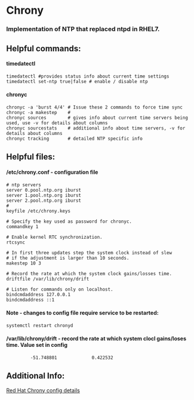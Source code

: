 # Chrony

### Implementation of NTP that replaced ntpd in RHEL7.

## Helpful commands:

#### timedatectl

```text
timedatectl #provides status info about current time settings
timedatectl set-ntp true|false # enable / disable ntp
```

#### chronyc

```text
chronyc -a 'burst 4/4' # Issue these 2 commands to force time sync
chronyc -a makestep    #
chronyc sources        # gives info about current time servers being used, use -v for details about columns
chronyc sourcestats    # additional info about time servers, -v for details about columns
chronyc tracking       # detailed NTP specific info
```

## Helpful files:

#### /etc/chrony.conf - configuration file

```text
# ntp servers
server 0.pool.ntp.org iburst
server 1.pool.ntp.org iburst
server 2.pool.ntp.org iburst
#
keyfile /etc/chrony.keys

# Specify the key used as password for chronyc.
commandkey 1

# Enable kernel RTC synchronization.
rtcsync

# In first three updates step the system clock instead of slew
# if the adjustment is larger than 10 seconds.
makestep 10 3

# Record the rate at which the system clock gains/losses time.
driftfile /var/lib/chrony/drift

# Listen for commands only on localhost.
bindcmdaddress 127.0.0.1
bindcmdaddress ::1
```

#### Note - changes to config file require service to be restarted:

```text
systemctl restart chronyd
```

#### /var/lib/chrony/drift - record the rate at which system clocl gains/loses time.  Value set in config

```text
         -51.748801             0.422532
```

## Additional Info:

[Red Hat Chrony config details](https://access.redhat.com/documentation/en-US/Red_Hat_Enterprise_Linux/7/html/System_Administrators_Guide/sect-Understanding_chrony_and-its_configuration.html)

